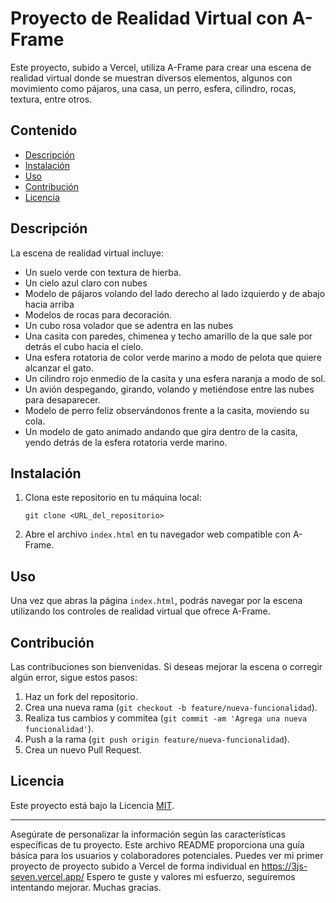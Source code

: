 # Proyecto de Realidad Virtual con A-Frame

Este proyecto, subido a Vercel, utiliza A-Frame para crear una escena de realidad virtual donde se muestran diversos elementos, algunos con movimiento como pájaros, una casa, un perro, esfera, cilindro, rocas, textura, entre otros.

## Contenido

- [Descripción](#descripción)
- [Instalación](#instalación)
- [Uso](#uso)
- [Contribución](#contribución)
- [Licencia](#licencia)

## Descripción

La escena de realidad virtual incluye:

- Un suelo verde con textura de hierba.
- Un cielo azul claro con nubes
- Modelo de pájaros volando del lado derecho al lado izquierdo y de abajo hacia arriba
- Modelos de rocas para decoración.
- Un cubo rosa volador que se adentra en las nubes
- Una casita con paredes, chimenea y techo amarillo de la que sale por detrás el cubo hacia el cielo.
- Una esfera rotatoria de color verde marino a modo de pelota que quiere alcanzar el gato.
- Un cilindro rojo enmedio de la casita y una esfera naranja a modo de sol.
- Un  avión despegando, girando, volando y metiéndose entre las nubes para desaparecer.
- Modelo de perro feliz observándonos frente a la casita, moviendo su cola.
- Un modelo de gato animado andando que gira dentro de la casita, yendo detrás de la esfera rotatoria verde marino.

## Instalación

1. Clona este repositorio en tu máquina local:

   ```
   git clone <URL_del_repositorio>
   ```

2. Abre el archivo `index.html` en tu navegador web compatible con A-Frame.

## Uso

Una vez que abras la página `index.html`, podrás navegar por la escena utilizando los controles de realidad virtual que ofrece A-Frame. 

## Contribución

Las contribuciones son bienvenidas. Si deseas mejorar la escena o corregir algún error, sigue estos pasos:

1. Haz un fork del repositorio.
2. Crea una nueva rama (`git checkout -b feature/nueva-funcionalidad`).
3. Realiza tus cambios y commitea (`git commit -am 'Agrega una nueva funcionalidad'`).
4. Push a la rama (`git push origin feature/nueva-funcionalidad`).
5. Crea un nuevo Pull Request.

## Licencia

Este proyecto está bajo la Licencia [MIT](LICENSE).

---

Asegúrate de personalizar la información según las características específicas de tu proyecto. Este archivo README proporciona una guía básica para los usuarios y colaboradores potenciales.
Puedes ver mi primer proyecto de proyecto subido a Vercel de forma individual en https://3js-seven.vercel.app/
Espero te guste y valores mi esfuerzo, seguiremos intentando mejorar.
Muchas gracias.
